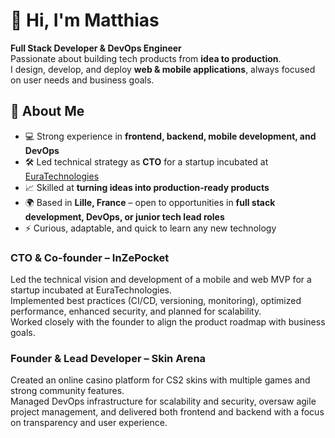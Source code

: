 # 👋 Hi, I'm Matthias

**Full Stack Developer & DevOps Engineer**  
Passionate about building tech products from **idea to production**.  
I design, develop, and deploy **web & mobile applications**, always focused on user needs and business goals.

## 🚀 About Me

- 💻 Strong experience in **frontend, backend, mobile development, and DevOps**
- 🛠 Led technical strategy as **CTO** for a startup incubated at [EuraTechnologies](https://www.euratechnologies.com)
- 📈 Skilled at **turning ideas into production-ready products**
- 🌍 Based in **Lille, France** – open to opportunities in **full stack development, DevOps, or junior tech lead roles**
- ⚡ Curious, adaptable, and quick to learn any new technology

### **CTO & Co-founder – InZePocket**
Led the technical vision and development of a mobile and web MVP for a startup incubated at EuraTechnologies.  
Implemented best practices (CI/CD, versioning, monitoring), optimized performance, enhanced security, and planned for scalability.  
Worked closely with the founder to align the product roadmap with business goals.

### **Founder & Lead Developer – Skin Arena**
Created an online casino platform for CS2 skins with multiple games and strong community features.  
Managed DevOps infrastructure for scalability and security, oversaw agile project management, and delivered both frontend and backend with a focus on transparency and user experience.
